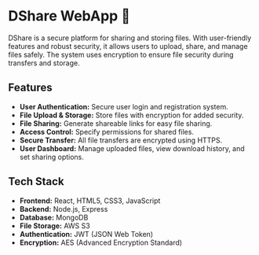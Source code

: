 # DShare WebApp 📨

DShare is a secure platform for sharing and storing files. With user-friendly features and robust security, it allows users to upload, share, and manage files safely. The system uses encryption to ensure file security during transfers and storage.

## Features

- **User Authentication:** Secure user login and registration system.
- **File Upload & Storage:** Store files with encryption for added security.
- **File Sharing:** Generate shareable links for easy file sharing.
- **Access Control:** Specify permissions for shared files.
- **Secure Transfer:** All file transfers are encrypted using HTTPS.
- **User Dashboard:** Manage uploaded files, view download history, and set sharing options.

## Tech Stack

- **Frontend:** React, HTML5, CSS3, JavaScript
- **Backend:** Node.js, Express
- **Database:** MongoDB
- **File Storage:** AWS S3
- **Authentication:** JWT (JSON Web Token)
- **Encryption:** AES (Advanced Encryption Standard)